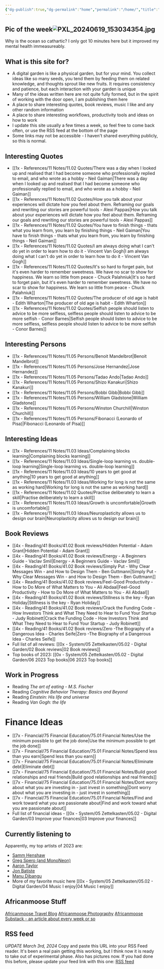 ```yaml
---
{"dg-publish":true,"dg-permalink":"home","permalink":"/home/","title":"Finance Ideas","tags":["gardenEntry"],"created":"2024-06-20T18:59:33.927+03:00","updated":"2024-06-23T20:23:45.025+03:00"}
---
```


## Pic of the week![PXL_20240619_153034354.jpg](/img/user/0x%20-%20System/05%20Zettelkasten/05.03%20-%20Publish%20digital%20garden%20resource%20folder/PXL_20240619_153034354.jpg)

Why is the ocean so cathartic? I only got 10 minutes here but it improved my mental health immeasureably.

## What is this site for?

- A digital garden is like a physical garden, but for your mind. You collect ideas like so many seeds, you tend them by feeding them on related knowledge, and thoughts sprout like new fruits. It requires consistency and patience, but each interaction with your garden is unique
- Many of the ideas written here are not quite fully formed, but in the spirit of working with the door open, I am publishing them here
- A place to share interesting quotes, book reviews, music I like and any other random information
- A place to share interesting workflows, productivity tools and ideas on how to work
- I update this site usually a few times a week, so feel free to come back often, or use the RSS feed at the bottom of the page
- Some links may not be accessible - I haven't shared everything publicly, so this is normal.


## Interesting Quotes

- [[1x - References/11 Notes/11.02 Quotes/There was a day when I looked up and realised that I had become someone who professionally replied to email, and who wrote as a hobby - Neil Gaiman\|There was a day when I looked up and realised that I had become someone who professionally replied to email, and who wrote as a hobby - Neil Gaiman]]
- [[1x - References/11 Notes/11.02 Quotes/How you talk about your experiences will dictate how you feel about them. Reframing our goals and rewriting our stories are powerful tools - Alexi Pappas\|How you talk about your experiences will dictate how you feel about them. Reframing our goals and rewriting our stories are powerful tools - Alexi Pappas]]
- [[1x - References/11 Notes/11.02 Quotes/You have to finish things - thats what you learn from, you learn by finishing things - Neil Gaiman\|You have to finish things - thats what you learn from, you learn by finishing things - Neil Gaiman]]
- [[1x - References/11 Notes/11.02 Quotes/I am always doing what I can't do yet in order to learn how to do it - Vincent Van Gogh\|I am always doing what I can't do yet in order to learn how to do it - Vincent Van Gogh]]
- [[1x - References/11 Notes/11.02 Quotes/It's so hard to forget pain, but it's even harder to remember sweetness. We have no scar to show for happiness. We learn so little from peace - Chuck Palahniuk\|It's so hard to forget pain, but it's even harder to remember sweetness. We have no scar to show for happiness. We learn so little from peace - Chuck Palahniuk]]
- [[1x - References/11 Notes/11.02 Quotes/The producer of old age is habit - Edith Wharton\|The producer of old age is habit - Edith Wharton]]
- [[1x - References/11 Notes/11.02 Quotes/Selfish people should listen to advice to be more selfless, selfless people should listen to advice to be more selfish - Conor Barnes\|Selfish people should listen to advice to be more selfless, selfless people should listen to advice to be more selfish - Conor Barnes]]

## Interesting Persons

- [[1x - References/11 Notes/11.05 Persons/Benoit Mandelbrot\|Benoit Mandelbrot]]
- [[1x - References/11 Notes/11.05 Persons/Jose Hernandez\|Jose Hernandez]]
- [[1x - References/11 Notes/11.05 Persons/Tadao Ando\|Tadao Ando]]
- [[1x - References/11 Notes/11.05 Persons/Shizo Kanakuri\|Shizo Kanakuri]]
- [[1x - References/11 Notes/11.05 Persons/Bobbi Gibb\|Bobbi Gibb]]
- [[1x - References/11 Notes/11.05 Persons/William Gladstone\|William Gladstone]]
- [[1x - References/11 Notes/11.05 Persons/Winston Churchill\|Winston Churchill]]
- [[1x - References/11 Notes/11.05 Persons/Fibonacci (Leonardo of Pisa)\|Fibonacci (Leonardo of Pisa)]]

## Interesting Ideas

- [[1x - References/11 Notes/11.03 Ideas/Complaining blocks learning\|Complaining blocks learning]]
- [[1x - References/11 Notes/11.03 Ideas/Single-loop learning vs. double-loop learning\|Single-loop learning vs. double-loop learning]]
- [[1x - References/11 Notes/11.03 Ideas/10 years to get good at anything\|10 years to get good at anything]]
- [[1x - References/11 Notes/11.03 Ideas/Working for long is not the same as working hard\|Working for long is not the same as working hard]]
- [[1x - References/11 Notes/11.02 Quotes/Practise deliberately to learn a skill\|Practise deliberately to learn a skill]]
- [[1x - References/11 Notes/11.03 Ideas/Growth is uncomfortable\|Growth is uncomfortable]]
- [[1x - References/11 Notes/11.03 Ideas/Neuroplasticity allows us to design our brain\|Neuroplasticity allows us to design our brain]]

## Book Reviews

- [[4x - Reading/41 Books/41.02 Book reviews/Hidden Potential - Adam Grant\|Hidden Potential - Adam Grant]]
- [[4x - Reading/41 Books/41.02 Book reviews/Energy - A Beginners Guide - Vaclav Smil\|Energy - A Beginners Guide - Vaclav Smil]]
- [[4x - Reading/41 Books/41.02 Book reviews/Simply Put - Why Clear Messages Win - and How to Design Them - Ben Guttmann\|Simply Put - Why Clear Messages Win - and How to Design Them - Ben Guttmann]]
- [[4x - Reading/41 Books/41.02 Book reviews/Feel-Good Productivity - How to Do More of What Matters to You - Ali Abdaal\|Feel-Good Productivity - How to Do More of What Matters to You - Ali Abdaal]]
- [[4x - Reading/41 Books/41.02 Book reviews/Stillness is the key - Ryan Holiday\|Stillness is the key - Ryan Holiday]]
- [[4x - Reading/41 Books/41.02 Book reviews/Crack the Funding Code - How Investors Think and What They Need to Hear to Fund Your Startup - Judy Robinett\|Crack the Funding Code - How Investors Think and What They Need to Hear to Fund Your Startup - Judy Robinett]]
- [[4x - Reading/41 Books/41.02 Book reviews/Zero -The Biography of a Dangerous Idea - Charles Seife\|Zero -The Biography of a Dangerous Idea - Charles Seife]]
- Full list of all reviews: [[0x - System/05 Zettelkasten/05.02 - Digital Garden/02 Book reviews\|02 Book reviews]]
- Top books of 2023: [[0x - System/05 Zettelkasten/05.02 - Digital Garden/06 2023 Top books\|06 2023 Top books]]


## Work in Progress

- Reading _The art of eating - M.S. Fischer_
- Reading _Cognitive Behavior Therapy: Basics and Beyond_
- Reading _Einstein: His life and universe_
- Reading _Van Gogh: the life_

# Finance Ideas

- [[7x - Financial/75 Financial Education/75.01 Financial Notes/Use the minimum possible to get the job done\|Use the minimum possible to get the job done]]
- [[7x - Financial/75 Financial Education/75.01 Financial Notes/Spend less than you earn\|Spend less than you earn]]
- [[7x - Financial/75 Financial Education/75.01 Financial Notes/Eliminate debt\|Eliminate debt]]
- [[7x - Financial/75 Financial Education/75.01 Financial Notes/Build good relationships and real friends\|Build good relationships and real friends]]
- [[7x - Financial/75 Financial Education/75.01 Financial Notes/Dont worry about what you are investing in - just invest in something\|Dont worry about what you are investing in - just invest in something]]
- [[7x - Financial/75 Financial Education/75.01 Financial Notes/Find and work toward what you are passionate about\|Find and work toward what you are passionate about]]
- Full list of financial ideas - [[0x - System/05 Zettelkasten/05.02 - Digital Garden/03 Improve your finances\|03 Improve your finances]]

## Currently listening to

Apparently, my top artists of 2023 are:
- [Samm Henshaw](https://www.youtube.com/watch?v=I_8-P4eZ1jA)
- [Greg Spero (and MonoNeon)](https://www.youtube.com/watch?v=S6_EMdSs45k)
- [Aaron Taylor](https://www.youtube.com/watch?v=7Tln_B11HgQ)
- [Jon Batiste](https://www.youtube.com/watch?v=ze4xcmBFvaE)
- [Manu Dibangu](https://www.youtube.com/watch?v=HV2hfn-TS14)
- More of my favorite music here [[0x - System/05 Zettelkasten/05.02 - Digital Garden/04 Music I enjoy\|04 Music I enjoy]]


## Africanmoose Stuff

[Africanmoose Travel Blog](https://africanmoose.blogspot.com)
[Africanmoose Photography](http://Africanmoose.com)
[Africanmoose Substack - an article about every week or so](africanmoose.substack.com)


## RSS feed
*UPDATE March 3rd, 2024* Copy and paste this URL into your RSS Feed reader. It's been a real pain getting this working, but I think now it is ready to take out of experimental phase. Also has pictures now. If you had done this before, please update your feed link with this one:
[RSS feed](https://africanmoose.netlify.app/feed.xml)

